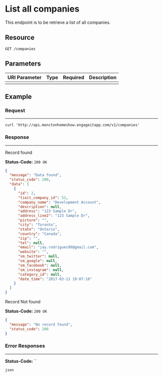 # List all companies

This endpoint is to be retrieve a list of all companies.

## Resource

```
GET /companies
```

## Parameters

URI Parameter | Type | Required | Description
:------------ | :--- | :------- | :----------
              |      |

## Example

### Request

--------------------------------------------------------------------------------

```curl
curl 'http://api.monctonhomeshow.engageitapp.com/v1/companies'
```

### Response

--------------------------------------------------------------------------------
Record found

**Status-Code:** `200 OK`

```json
{
  "message": "Data found",
  "status_code": 200,
  "data": [
    {
      "id": 2,
      "tieit_company_id": 52,
      "company_name": "Development Account",
      "description": null,
      "address": "123 Sample Dr",
      "address_line2": "123 Sample Dr",
      "picture": "",
      "city": "Toronto",
      "state": "Ontario",
      "country": "Canada",
      "zip": "",
      "tel": null,
      "email": "jay.rodrigues99@gmail.com",
      "website": "",
      "sm_twitter": null,
      "sm_google": null,
      "sm_facebook": null,
      "sm_instagram": null,
      "category_id": null,
      "date_time": "2017-03-11 19:07:18"
    }
  ]
}
```

Record Not found

**Status-Code:** `200 OK`

```json
{
  "message": "No record found",
  "status_code": 200
}
```
### Error Responses

--------------------------------------------------------------------------------

**Status-Code:** ``

`json`
